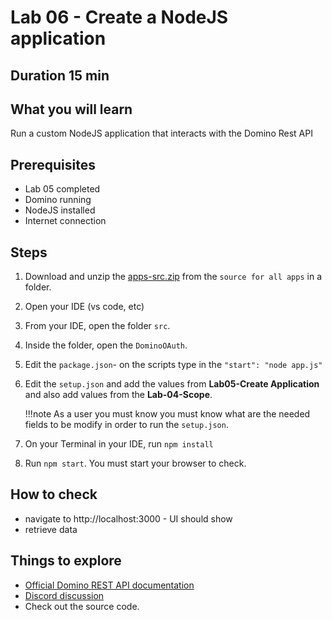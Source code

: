# Lab 06 - Create a NodeJS application

## Duration 15 min

## What you will learn

Run a custom NodeJS application that interacts with the Domino Rest API

## Prerequisites

- Lab 05 completed
- Domino running
- NodeJS installed
- Internet connection

## Steps

1. Download and unzip the [apps-src.zip](../downloads/apps-src.zip) from the `source for all apps` in a folder.
2. Open your IDE (vs code, etc)
3. From your IDE, open the folder `src`.
4. Inside the folder, open the `DominoOAuth`.
5. Edit the `package.json`- on the scripts type in the `"start": "node app.js"`
6. Edit the `setup.json` and add the values from **Lab05-Create Application** and also add values from the **Lab-04-Scope**.

    !!!note
        As a user you must know you must know what are the needed fields to be modify in order to run the `setup.json`.

7. On your Terminal in your IDE, run `npm install`
8. Run `npm start`. You must start your browser to check.


## How to check

- navigate to http://localhost:3000 - UI should show
- retrieve data

## Things to explore

- [Official Domino REST API documentation](https://opensource.hcltechsw.com/Domino-rest-api/index.html)
- [Discord discussion](https://discord.com/invite/jmRHpDRnH4)
- Check out the source code.
